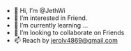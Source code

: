 - 👋 Hi, I’m @JethWi
- 👀 I’m interested in Friend.
- 🌱 I’m currently learning ...
- 💞️ I’m looking to collaborate on Friends
- 📫 Reach by jerolv4869@gmail.com

<!---
JethWi/JethWi is a ✨ special ✨ repository because its `README.md` (this file) appears on your GitHub profile.
You can click the Preview link to take a look at your changes.
--->
